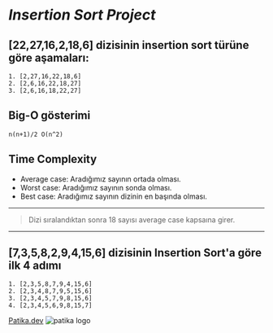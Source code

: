 # ***Insertion Sort Project***

## **[22,27,16,2,18,6]** dizisinin insertion sort türüne göre aşamaları:

```
1. [2,27,16,22,18,6]
2. [2,6,16,22,18,27]
3. [2,6,16,18,22,27]
```
## Big-O gösterimi

` n(n+1)/2 O(n^2) `

## Time Complexity

- Average case: Aradığımız sayının ortada olması.
- Worst case: Aradığımız sayının sonda olması.
- Best case: Aradığımız sayının dizinin en başında olması.

---
> Dizi sıralandıktan sonra 18 sayısı average case kapsaına girer.
---

## [7,3,5,8,2,9,4,15,6] dizisinin Insertion Sort'a göre ilk 4 adımı

```
1. [2,3,5,8,7,9,4,15,6]
2. [2,3,4,8,7,9,5,15,6]
3. [2,3,4,5,7,9,8,15,6]
4. [2,3,4,5,6,9,8,15,7]
```

[Patika.dev](https://www.patika.dev/tr)
![patika logo](https://global-uploads.webflow.com/6097e0eca1e87557da031fef/609859a191abe5d64b17fed3_Patika%20logo.png)